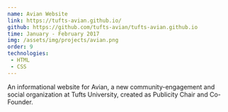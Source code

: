 ```yaml
---
name: Avian Website
link: https://tufts-avian.github.io/
github: https://github.com/tufts-avian/tufts-avian.github.io
time: January - February 2017
img: /assets/img/projects/avian.png
order: 9
technologies:
 - HTML
 - CSS
---
```

An informational website for Avian, a new community-engagement and social organization at Tufts University, created as Publicity Chair and Co-Founder.
